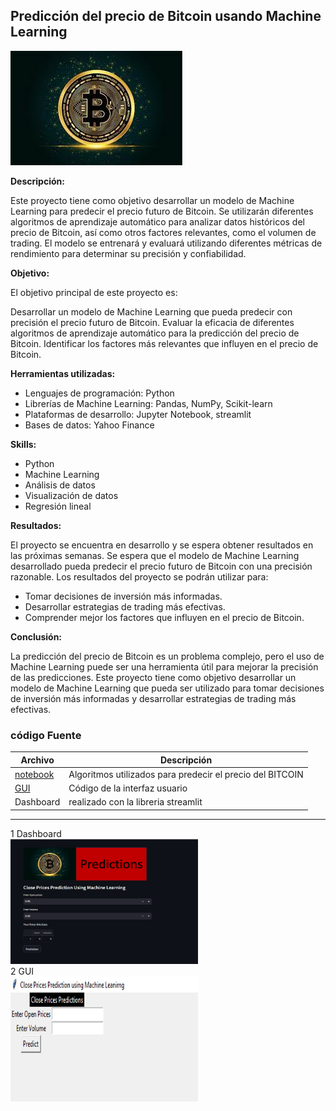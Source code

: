 ## Predicción del precio de Bitcoin usando Machine Learning  
![B](https://github.com/luishernand/predecir_precio_BTC/blob/main/BTC.jpg)  
 

**Descripción:**  

Este proyecto tiene como objetivo desarrollar un modelo de Machine Learning para predecir el precio futuro de Bitcoin. Se utilizarán diferentes algoritmos de aprendizaje automático para analizar datos históricos del precio de Bitcoin, así como otros factores relevantes, como el volumen de trading. El modelo se entrenará y evaluará utilizando diferentes métricas de rendimiento para determinar su precisión y confiabilidad.

**Objetivo:**  

El objetivo principal de este proyecto es:  

Desarrollar un modelo de Machine Learning que pueda predecir con precisión el precio futuro de Bitcoin.
Evaluar la eficacia de diferentes algoritmos de aprendizaje automático para la predicción del precio de Bitcoin.
Identificar los factores más relevantes que influyen en el precio de Bitcoin.  

**Herramientas utilizadas:** 
- Lenguajes de programación: Python  
- Librerías de Machine Learning: Pandas, NumPy, Scikit-learn  
- Plataformas de desarrollo: Jupyter Notebook, streamlit  
- Bases de datos: Yahoo Finance  

**Skills:** 

- Python
- Machine Learning
- Análisis de datos
- Visualización de datos
- Regresión lineal

**Resultados:**  

El proyecto se encuentra en desarrollo y se espera obtener resultados en las próximas semanas. Se espera que el modelo de Machine Learning desarrollado pueda predecir el precio futuro de Bitcoin con una precisión razonable. Los resultados del proyecto se podrán utilizar para:  

- Tomar decisiones de inversión más informadas.
- Desarrollar estrategias de trading más efectivas.
- Comprender mejor los factores que influyen en el precio de Bitcoin.   

**Conclusión:**  

La predicción del precio de Bitcoin es un problema complejo, pero el uso de Machine Learning puede ser una herramienta útil para mejorar la precisión de las predicciones. Este proyecto tiene como objetivo desarrollar un modelo de Machine Learning que pueda ser utilizado para tomar decisiones de inversión más informadas y desarrollar estrategias de trading más efectivas.  

### código Fuente 
|Archivo|Descripción|
|-------|-----------|
|[notebook](https://nbviewer.org/github/luishernand/predecir_precio_BTC/blob/main/BTC.ipynb) | Algoritmos utilizados para predecir el precio del BITCOIN |  
|[GUI](https://github.com/luishernand/predecir_precio_BTC/blob/main/gui.py) |Código de la interfaz usuario |
|Dashboard|realizado con la libreria streamlit|   

 ---  


1 Dashboard  
<img src="https://github.com/luishernand/predecir_precio_BTC/blob/main/APP.png" width="300" height="200">  
2 GUI  
<img src="https://github.com/luishernand/predecir_precio_BTC/blob/main/GUI.png" width="300" height="200">




